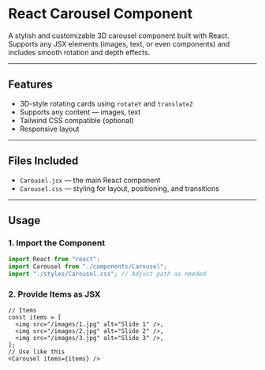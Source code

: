 #  React Carousel Component

A stylish and customizable 3D carousel component built with React. Supports any JSX elements (images, text, or even components) and includes smooth rotation and depth effects.

---

##  Features

- 3D-style rotating cards using `rotateY` and `translateZ`
- Supports any content — images, text
- Tailwind CSS compatible (optional)
- Responsive layout

---

##  Files Included

- `Carousel.jsx` — the main React component
- `Carousel.css` — styling for layout, positioning, and transitions

---

##  Usage

### 1. Import the Component

```jsx
import React from "react";
import Carousel from "./components/Carousel";
import "./styles/Carousel.css"; // Adjust path as needed

```
### 2. Provide Items as JSX
```
// Items
const items = [
  <img src="/images/1.jpg" alt="Slide 1" />,
  <img src="/images/2.jpg" alt="Slide 2" />,
  <img src="/images/3.jpg" alt="Slide 3" />,
];
// Use like this
<Carousel items={items} />
```

